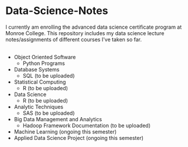 # Data-Science-Notes

I currently am enrolling the advanced data science certificate program at Monroe College. This repository includes my data science lecture notes/assignments of different courses I've taken so far. <br/> <br/>
* Object Oriented Software <br/>
  - Python Programs
* Database Systems
  - SQL (to be uploaded)
* Statistical Computing
  - R (to be uploaded)
* Data Science
  - R (to be uploaded)
* Analytic Techniques
  - SAS (to be uploaded)
* Big Data Management and Analytics
  - Hadoop Framework Documentation (to be uploaded)
* Machine Learning (ongoing this semester)
* Applied Data Science Project (ongoing this semester)
